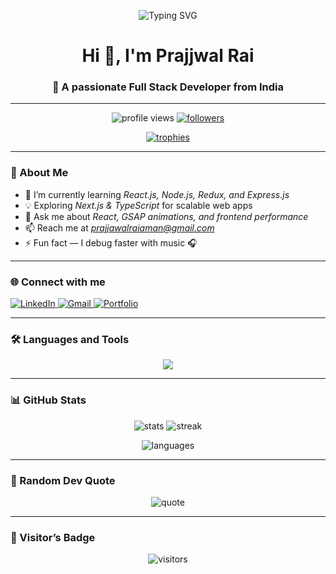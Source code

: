<!-- 🌟 PRAJJWAL RAI - GITHUB PROFILE README -->

<p align="center">
  <img src="https://readme-typing-svg.herokuapp.com?font=Fira+Code&size=26&duration=3000&pause=1000&color=00F7FF&center=true&vCenter=true&width=700&lines=Hey+There!+I'm+Prajjwal+Rai+👋;A+Passionate+Full+Stack+Developer+from+India;I+Love+to+Build+Interactive+Web+Apps+🚀;Let's+Connect+and+Create+Something+Cool+💡" alt="Typing SVG" />
</p>

<h1 align="center">Hi 👋, I'm Prajjwal Rai</h1>
<h3 align="center">🚀 A passionate Full Stack Developer from India</h3>

---

<p align="center">
  <img src="https://komarev.com/ghpvc/?username=prajjwalrai&label=Profile%20views&color=0e75b6&style=flat" alt="profile views" />  
  <a href="https://github.com/prajjwalrai?tab=followers">
    <img src="https://img.shields.io/github/followers/prajjwalrai?label=Followers&style=social" alt="followers"/>
  </a>
</p>

<p align="center">
  <a href="https://github.com/ryo-ma/github-profile-trophy">
    <img src="https://github-profile-trophy.vercel.app/?username=prajjwalrai&theme=gruvbox&no-frame=true&margin-w=15" alt="trophies" />
  </a>
</p>

---

### 🧠 About Me  

- 🌱 I’m currently learning *React.js, Node.js, Redux, and Express.js*  
- 💡 Exploring *Next.js & TypeScript* for scalable web apps  
- 💬 Ask me about *React, GSAP animations, and frontend performance*  
- 📫 Reach me at *prajjawalraiaman@gmail.com*  
- ⚡ Fun fact — I debug faster with music 🎧  

---

### 🌐 Connect with me  
<p align="left">
  <a href="https://www.linkedin.com/in/prajjwalrai" target="_blank">
    <img src="https://img.shields.io/badge/LinkedIn-%230077B5.svg?logo=linkedin&logoColor=white" alt="LinkedIn"/>
  </a>
  <a href="mailto:prajjawalraiaman@gmail.com" target="_blank">
    <img src="https://img.shields.io/badge/Gmail-D14836?logo=gmail&logoColor=white" alt="Gmail"/>
  </a>
  <a href="https://prajjwalrai.vercel.app" target="_blank">
    <img src="https://img.shields.io/badge/Portfolio-%23000000.svg?logo=vercel&logoColor=white" alt="Portfolio"/>
  </a>
</p>

---

### 🛠 Languages and Tools  
<p align="center">
  <img src="https://skillicons.dev/icons?i=html,css,js,react,redux,nodejs,express,mongodb,tailwind,typescript,docker,firebase,c,cpp,kotlin" />
</p>

---

### 📊 GitHub Stats  
<p align="center">
  <img src="https://github-readme-stats.vercel.app/api?username=prajjwalrai&show_icons=true&theme=tokyonight" alt="stats"/>
  <img src="https://github-readme-streak-stats.herokuapp.com/?user=prajjwalrai&theme=tokyonight" alt="streak"/>
</p>

<p align="center">
  <img src="https://github-readme-stats.vercel.app/api/top-langs/?username=prajjwalrai&layout=compact&theme=tokyonight" alt="languages"/>
</p>

---

### 🧩 Random Dev Quote  
<p align="center">
  <img src="https://quotes-github-readme.vercel.app/api?type=horizontal&theme=merko" alt="quote"/>
</p>

---

### 🚀 Visitor’s Badge  
<p align="center">
  <img src="https://visitor-badge.laobi.icu/badge?page_id=prajjwalrai" alt="visitors"/>
</p>
